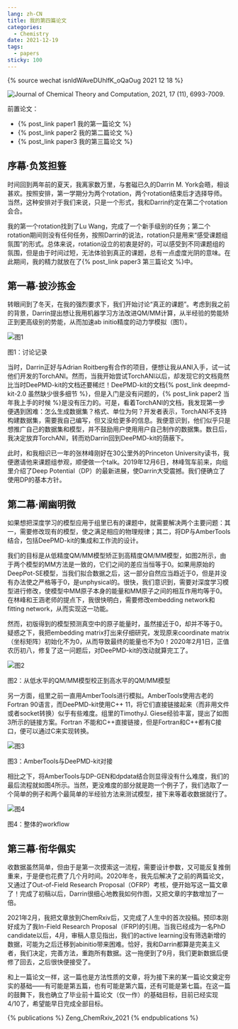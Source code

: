 ```yaml
---
lang: zh-CN
title: 我的第四篇论文
categories:
  - Chemistry
date: 2021-12-19
tags:
  - papers
sticky: 100
---
```

{% source wechat isnIdWAveDUhlfK_oQaOug 2021 12 18 %}

![Journal of Chemical Theory and Computation, 2021, 17 (11), 6993-7009.](https://mmbiz.qpic.cn/sz_mmbiz_png/kck7s6w8hwUiaBo0Xib0T5nxjiaBVrHfuHAyoJAPFwRibBcp5cfsQ4ZPE7M91mz8IkJweibFiauibd1wb7aDVOiauvJSyg/640?wx_fmt=png&tp=webp)

前置论文：
- {% post_link paper1 我的第一篇论文 %}
- {% post_link paper2 我的第二篇论文 %}
- {% post_link paper3 我的第三篇论文 %}

## 序幕·负笈担簦

时间回到两年前的夏天，我离家数万里，与套磁已久的Darrin M. York会晤，相谈甚欢。按照安排，第一学期分为两个rotation，两个rotation结束后才选择导师。当然，这种安排对于我们来说，只是一个形式，我和Darrin约定在第二个rotation会合。

我的第一个rotation找到了Lu Wang，完成了一个新手级别的任务；第二个rotation期间则没有任何任务，按照Darrin的说法，rotation只是用来“感受课题组氛围”的形式。总体来说，rotation设立的初衷是好的，可以感受到不同课题组的氛围，但是由于时间过短，无法体验到真正的课题，总有一点虚度光阴的意味。在此期间，我的精力就放在了{% post_link paper3 第三篇论文 %}中。

## 第一幕·披沙拣金

转眼间到了冬天，在我的强烈要求下，我们开始讨论“真正的课题”。考虑到我之前的背景，Darrin提出想让我用机器学习方法改进QM/MM计算，从半经验的势能矫正到更高级别的势能，从而加速ab initio精度的动力学模拟（图1）。

![图1](https://mmbiz.qpic.cn/sz_mmbiz_png/kck7s6w8hwUiaBo0Xib0T5nxjiaBVrHfuHAdEVibxrPibhmrHTlHareibo1fRo2Hy5HLtF3VcdYDaHGMNyO3Ze4YWGtg/640?wx_fmt=png&tp=webp)

图1：讨论记录

当时，Darrin正好与Adrian Roitberg有合作的项目，便想让我从ANI入手，试一试他们开发的TorchANI。然而，当我开始尝试TorchANI以后，却发现它的文档竟然比当时DeePMD-kit的文档还要稀烂！DeePMD-kit的文档{% post_link deepmd-kit-2.0 虽然缺少很多细节 %}，但是入门是没有问题的，{% post_link paper2 当年我上手的时候 %}是没有压力的。可是，看着TorchANI的文档，我发现第一步便遇到困难：怎么生成数据集？格式、单位为何？开发者表示，TorchANI不支持构建数据集，需要我自己编写，但又没给更多的信息。我便意识到，他们似乎只是想推广自己的数据集和模型，并不鼓励用户使用用户自己制作的数据集。数日后，我决定放弃TorchANI，转而劝Darrin回到DeePMD-kit的荫蔽下。

此时，和我相识已一年的张林峰刚好在30公里外的Princeton University读书，我便邀请他来课题组参观，顺便做一个talk。2019年12月6日，林峰驾车前来，向组里介绍了Deep Potential（DP）的最新进展，使Darrin大受震撼。我们便确立了使用DP的基本方针。

## 第二幕·阐幽明微

如果想把深度学习的模型应用于组里已有的课题中，就需要解决两个主要问题：其一，需要修改现有的模型，使之满足相应的物理规律；其二，将DP与AmberTools结合，包括DeePMD-kit的集成和工作流的设计。

我们的目标是从低精度QM/MM模型矫正到高精度QM/MM模型，如图2所示，由于两个模型的MM方法是一致的，它们之间的差应当恒等于0。如果用原始的DeepPot-SE模型，当我们拟合数据之后，这一部分自然应当趋近于0，但是并没有办法使之严格等于0，是unphysical的。很快，我们意识到，需要对深度学习模型进行修改，使模型中MM原子本身的能量和MM原子之间的相互作用均等于0。在林峰和王涵老师的提点下，我很快明白，需要修改embedding network和fitting network，从而实现这一功能。

然而，初版得到的模型预测真空中的原子能量时，虽然接近于0，却并不等于0。疑惑之下，我把embedding matrix打出来仔细研究，发现原来coordinate matrix（坐标矩阵）初始化不为0，从而导致最终的能量也不为0！2020年2月1日，正值农历初八，修复了这一问题后，对DeePMD-kit的改动就算完工了。

![图2](https://mmbiz.qpic.cn/sz_mmbiz_png/kck7s6w8hwUiaBo0Xib0T5nxjiaBVrHfuHAgqyd7YwLLXyOUVAWdQyAYZyicEcqr7hxecyOwibsMnp5wyibkTODxsOBQ/640?wx_fmt=png&tp=webp)

图2：从低水平的QM/MM模型校正到高水平的QM/MM模型

另一方面，组里之前一直用AmberTools进行模拟。AmberTools使用古老的Fortran 90语言，而DeePMD-kit使用C++ 11，将它们直接链接起来（而非用文件或者socket转换）似乎有些难度。组里的TimothyJ. Giese经验丰富，提出了如图3所示的链接方案。Fortran 不能和C++直接链接，但是Fortran和C++都有C接口，便可以通过C来实现转换。

![图3](https://mmbiz.qpic.cn/sz_mmbiz_png/kck7s6w8hwUiaBo0Xib0T5nxjiaBVrHfuHA7El81gZibDuRBKRt4bVHZl22Dj6SIRafNibFBkvQuYJDEZ5wN6zCQ2KA/640?wx_fmt=png&tp=webp)

图3：AmberTools与DeePMD-kit对接

相比之下，将AmberTools与DP-GEN和dpdata结合则显得没有什么难度，我们的最后流程就如图4所示。当然，更没难度的部分就是跑一个例子了，我们选取了一个简单的例子和两个最简单的半经验方法来测试模型，接下来等着收数据就行了。

![图4](https://mmbiz.qpic.cn/sz_mmbiz_png/kck7s6w8hwUiaBo0Xib0T5nxjiaBVrHfuHA0PxsBicBeA9NFGXfbKJFKZakO4iabgtZTRQicc9Qklw1RMayW9gS63q0g/640?wx_fmt=png&tp=webp)

图4：整体的workflow

## 第三幕·衔华佩实

收数据虽然简单，但由于是第一次摸索这一流程，需要设计参数，又可能反复推倒重来，于是便也花费了几个月时间。2020年冬，我先后解决了之前的两篇论文，又通过了Out-of-Field Research Proposal（OFRP）考核，便开始写这一篇文章了！完成了初稿以后，Darrin很细心地教我如何作图，又把文章的字数增加了一倍。

2021年2月，我把文章放到ChemRxiv后，又完成了人生中的首次投稿。预印本刚好成为了我In-Field Research Proposal（IFRP)的引用。当我已经成为一名PhD candidate以后，4月，审稿人意见指出，我们的active learning没有筛选新增的数据，可能为之后迁移到abinitio带来困难。恰好，我和Darrin都算是完美主义者，我们决定，完善方法，重跑所有数据。这一拖便到了9月，我们更新数据后便修了回去，之后很快便接受了。

和上一篇论文一样，这一篇也是方法性质的文章，将为接下来的某一篇论文奠定夯实的基础——有可能是第五篇，也有可能是第六篇，还有可能是第七篇。在这一篇的鼓舞下，我也确立了毕业前十篇论文（仅一作）的基础目标，目前已经实现4/10了，希望能早日完成全部目标。

{% publications %}
Zeng_ChemRxiv_2021
{% endpublications %}
